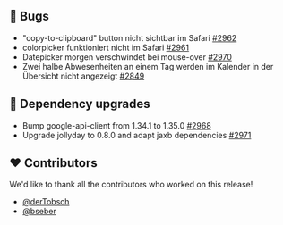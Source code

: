 ## 🐞 Bugs

- "copy-to-clipboard" button nicht sichtbar im Safari [#2962](https://github.com/urlaubsverwaltung/urlaubsverwaltung/issues/2962)
- colorpicker funktioniert nicht im Safari [#2961](https://github.com/urlaubsverwaltung/urlaubsverwaltung/issues/2961)
- Datepicker morgen verschwindet bei mouse-over [#2970](https://github.com/urlaubsverwaltung/urlaubsverwaltung/issues/2970)
- Zwei halbe Abwesenheiten an einem Tag werden im Kalender in der Übersicht nicht angezeigt [#2849](https://github.com/urlaubsverwaltung/urlaubsverwaltung/issues/2849)

## 🔨 Dependency upgrades

- Bump google-api-client from 1.34.1 to 1.35.0 [#2968](https://github.com/urlaubsverwaltung/urlaubsverwaltung/pull/2968)
- Upgrade jollyday to 0.8.0 and adapt jaxb dependencies [#2971](https://github.com/urlaubsverwaltung/urlaubsverwaltung/pull/2971)

## ❤️ Contributors

We'd like to thank all the contributors who worked on this release!

- [@derTobsch](https://github.com/derTobsch)
- [@bseber](https://github.com/bseber)
